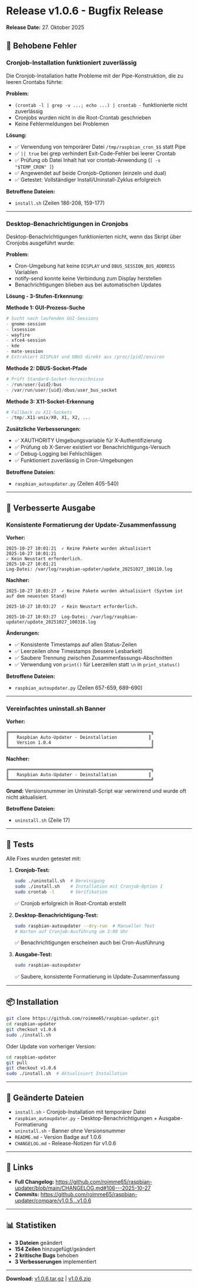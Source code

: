 # Release v1.0.6 - Bugfix Release

**Release Date:** 27. Oktober 2025

## 🐛 Behobene Fehler

### Cronjob-Installation funktioniert zuverlässig

Die Cronjob-Installation hatte Probleme mit der Pipe-Konstruktion, die zu leeren Crontabs führte:

**Problem:**
- `(crontab -l | grep -v ...; echo ...) | crontab -` funktionierte nicht zuverlässig
- Cronjobs wurden nicht in die Root-Crontab geschrieben
- Keine Fehlermeldungen bei Problemen

**Lösung:**
- ✅ Verwendung von temporärer Datei `/tmp/raspbian_cron_$$` statt Pipe
- ✅ `|| true` bei grep verhindert Exit-Code-Fehler bei leerer Crontab
- ✅ Prüfung ob Datei Inhalt hat vor crontab-Anwendung (`[ -s "$TEMP_CRON" ]`)
- ✅ Angewendet auf beide Cronjob-Optionen (einzeln und dual)
- ✅ Getestet: Vollständiger Install/Uninstall-Zyklus erfolgreich

**Betroffene Dateien:**
- `install.sh` (Zeilen 186-208, 159-177)

---

### Desktop-Benachrichtigungen in Cronjobs

Desktop-Benachrichtigungen funktionierten nicht, wenn das Skript über Cronjobs ausgeführt wurde:

**Problem:**
- Cron-Umgebung hat keine `DISPLAY` und `DBUS_SESSION_BUS_ADDRESS` Variablen
- notify-send konnte keine Verbindung zum Display herstellen
- Benachrichtigungen blieben aus bei automatischen Updates

**Lösung - 3-Stufen-Erkennung:**

**Methode 1: GUI-Prozess-Suche**
```python
# Sucht nach laufenden GUI-Sessions
- gnome-session
- lxsession  
- wayfire
- xfce4-session
- kde
- mate-session
# Extrahiert DISPLAY und DBUS direkt aus /proc/[pid]/environ
```

**Methode 2: DBUS-Socket-Pfade**
```python
# Prüft Standard-Socket-Verzeichnisse
- /run/user/{uid}/bus
- /var/run/user/{uid}/dbus/user_bus_socket
```

**Methode 3: X11-Socket-Erkennung**
```python
# Fallback zu X11-Sockets
- /tmp/.X11-unix/X0, X1, X2, ...
```

**Zusätzliche Verbesserungen:**
- ✅ XAUTHORITY Umgebungsvariable für X-Authentifizierung
- ✅ Prüfung ob X-Server existiert vor Benachrichtigungs-Versuch
- ✅ Debug-Logging bei Fehlschlägen
- ✅ Funktioniert zuverlässig in Cron-Umgebungen

**Betroffene Dateien:**
- `raspbian_autoupdater.py` (Zeilen 405-540)

---

## 🎨 Verbesserte Ausgabe

### Konsistente Formatierung der Update-Zusammenfassung

**Vorher:**
```
2025-10-27 10:01:21  ✓ Keine Pakete wurden aktualisiert
2025-10-27 10:01:21  
✓ Kein Neustart erforderlich.
2025-10-27 10:01:21  
Log-Datei: /var/log/raspbian-updater/update_20251027_100110.log
```

**Nachher:**
```
2025-10-27 10:03:27  ✓ Keine Pakete wurden aktualisiert (System ist auf dem neuesten Stand)

2025-10-27 10:03:27  ✓ Kein Neustart erforderlich.

2025-10-27 10:03:27  Log-Datei: /var/log/raspbian-updater/update_20251027_100316.log
```

**Änderungen:**
- ✅ Konsistente Timestamps auf allen Status-Zeilen
- ✅ Leerzeilen ohne Timestamps (bessere Lesbarkeit)
- ✅ Saubere Trennung zwischen Zusammenfassungs-Abschnitten
- ✅ Verwendung von `print()` für Leerzeilen statt `\n` in `print_status()`

**Betroffene Dateien:**
- `raspbian_autoupdater.py` (Zeilen 657-659, 689-690)

---

### Vereinfachtes uninstall.sh Banner

**Vorher:**
```
╔══════════════════════════════════════════════════════╗
║   Raspbian Auto-Updater - Deinstallation            ║
║   Version 1.0.4                                      ║
╚══════════════════════════════════════════════════════╝
```

**Nachher:**
```
╔══════════════════════════════════════════════════════╗
║   Raspbian Auto-Updater - Deinstallation            ║
╚══════════════════════════════════════════════════════╝
```

**Grund:** Versionsnummer im Uninstall-Script war verwirrend und wurde oft nicht aktualisiert.

**Betroffene Dateien:**
- `uninstall.sh` (Zeile 17)

---

## 🧪 Tests

Alle Fixes wurden getestet mit:

1. **Cronjob-Test:**
   ```bash
   sudo ./uninstall.sh  # Bereinigung
   sudo ./install.sh    # Installation mit Cronjob-Option 1
   sudo crontab -l      # Verifikation
   ```
   ✅ Cronjob erfolgreich in Root-Crontab erstellt

2. **Desktop-Benachrichtigung-Test:**
   ```bash
   sudo raspbian-autoupdater --dry-run  # Manueller Test
   # Warten auf Cronjob-Ausführung um 3:00 Uhr
   ```
   ✅ Benachrichtigungen erscheinen auch bei Cron-Ausführung

3. **Ausgabe-Test:**
   ```bash
   sudo raspbian-autoupdater
   ```
   ✅ Saubere, konsistente Formatierung in Update-Zusammenfassung

---

## 📦 Installation

```bash
git clone https://github.com/roimme65/raspbian-updater.git
cd raspbian-updater
git checkout v1.0.6
sudo ./install.sh
```

Oder Update von vorheriger Version:

```bash
cd raspbian-updater
git pull
git checkout v1.0.6
sudo ./install.sh  # Aktualisiert Installation
```

---

## 📝 Geänderte Dateien

- `install.sh` - Cronjob-Installation mit temporärer Datei
- `raspbian_autoupdater.py` - Desktop-Benachrichtigungen + Ausgabe-Formatierung
- `uninstall.sh` - Banner ohne Versionsnummer
- `README.md` - Version Badge auf 1.0.6
- `CHANGELOG.md` - Release-Notizen für v1.0.6

---

## 🔗 Links

- **Full Changelog:** https://github.com/roimme65/raspbian-updater/blob/main/CHANGELOG.md#106---2025-10-27
- **Commits:** https://github.com/roimme65/raspbian-updater/compare/v1.0.5...v1.0.6

---

## 📊 Statistiken

- **3 Dateien** geändert
- **154 Zeilen** hinzugefügt/geändert
- **2 kritische Bugs** behoben
- **3 Verbesserungen** implementiert

---

**Download:** [v1.0.6.tar.gz](https://github.com/roimme65/raspbian-updater/archive/refs/tags/v1.0.6.tar.gz) | [v1.0.6.zip](https://github.com/roimme65/raspbian-updater/archive/refs/tags/v1.0.6.zip)
